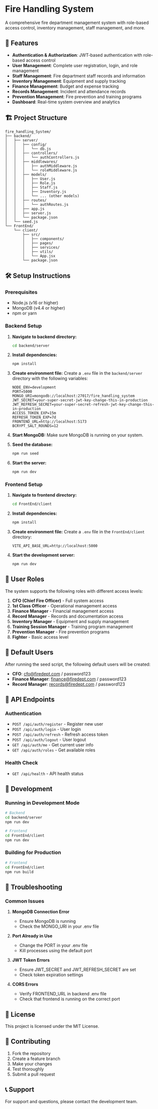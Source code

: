 # Fire Handling System

A comprehensive fire department management system with role-based access control, inventory management, staff management, and more.

## 🚀 Features

- **Authentication & Authorization**: JWT-based authentication with role-based access control
- **User Management**: Complete user registration, login, and role management
- **Staff Management**: Fire department staff records and information
- **Inventory Management**: Equipment and supply tracking
- **Finance Management**: Budget and expense tracking
- **Records Management**: Incident and attendance records
- **Prevention Management**: Fire prevention and training programs
- **Dashboard**: Real-time system overview and analytics

## 🏗️ Project Structure

```
fire_handling_System/
├── backend/
│   ├── server/
│   │   ├── config/
│   │   │   └── db.js
│   │   ├── controllers/
│   │   │   └── authControllers.js
│   │   ├── middlewares/
│   │   │   ├── authMiddleware.js
│   │   │   └── roleMiddleware.js
│   │   ├── models/
│   │   │   ├── User.js
│   │   │   ├── Role.js
│   │   │   ├── Staff.js
│   │   │   ├── Inventory.js
│   │   │   └── ... (other models)
│   │   ├── routes/
│   │   │   └── authRoutes.js
│   │   ├── app.js
│   │   ├── server.js
│   │   └── package.json
│   └── seed.js
└── FrontEnd/
    └── client/
        ├── src/
        │   ├── components/
        │   ├── pages/
        │   ├── services/
        │   ├── utils/
        │   └── App.jsx
        └── package.json
```

## 🛠️ Setup Instructions

### Prerequisites

- Node.js (v16 or higher)
- MongoDB (v4.4 or higher)
- npm or yarn

### Backend Setup

1. **Navigate to backend directory:**

   ```bash
   cd backend/server
   ```

2. **Install dependencies:**

   ```bash
   npm install
   ```

3. **Create environment file:**
   Create a `.env` file in the `backend/server` directory with the following variables:

   ```env
   NODE_ENV=development
   PORT=5000
   MONGO_URI=mongodb://localhost:27017/fire_handling_system
   JWT_SECRET=your-super-secret-jwt-key-change-this-in-production
   JWT_REFRESH_SECRET=your-super-secret-refresh-jwt-key-change-this-in-production
   ACCESS_TOKEN_EXP=15m
   REFRESH_TOKEN_EXP=7d
   FRONTEND_URL=http://localhost:5173
   BCRYPT_SALT_ROUNDS=12
   ```

4. **Start MongoDB:**
   Make sure MongoDB is running on your system.

5. **Seed the database:**

   ```bash
   npm run seed
   ```

6. **Start the server:**
   ```bash
   npm run dev
   ```

### Frontend Setup

1. **Navigate to frontend directory:**

   ```bash
   cd FrontEnd/client
   ```

2. **Install dependencies:**

   ```bash
   npm install
   ```

3. **Create environment file:**
   Create a `.env` file in the `FrontEnd/client` directory:

   ```env
   VITE_API_BASE_URL=http://localhost:5000
   ```

4. **Start the development server:**
   ```bash
   npm run dev
   ```

## 🔐 User Roles

The system supports the following roles with different access levels:

1. **CFO (Chief Fire Officer)** - Full system access
2. **1st Class Officer** - Operational management access
3. **Finance Manager** - Financial management access
4. **Record Manager** - Records and documentation access
5. **Inventory Manager** - Equipment and supply management
6. **Training Session Manager** - Training program management
7. **Prevention Manager** - Fire prevention programs
8. **Fighter** - Basic access level

## 🚨 Default Users

After running the seed script, the following default users will be created:

- **CFO**: cfo@firedept.com / password123
- **Finance Manager**: finance@firedept.com / password123
- **Record Manager**: records@firedept.com / password123

## 📝 API Endpoints

### Authentication

- `POST /api/auth/register` - Register new user
- `POST /api/auth/login` - User login
- `POST /api/auth/refresh` - Refresh access token
- `POST /api/auth/logout` - User logout
- `GET /api/auth/me` - Get current user info
- `GET /api/auth/roles` - Get available roles

### Health Check

- `GET /api/health` - API health status

## 🔧 Development

### Running in Development Mode

```bash
# Backend
cd backend/server
npm run dev

# Frontend
cd FrontEnd/client
npm run dev
```

### Building for Production

```bash
# Frontend
cd FrontEnd/client
npm run build
```

## 🐛 Troubleshooting

### Common Issues

1. **MongoDB Connection Error**

   - Ensure MongoDB is running
   - Check the MONGO_URI in your .env file

2. **Port Already in Use**

   - Change the PORT in your .env file
   - Kill processes using the default port

3. **JWT Token Errors**

   - Ensure JWT_SECRET and JWT_REFRESH_SECRET are set
   - Check token expiration settings

4. **CORS Errors**
   - Verify FRONTEND_URL in backend .env file
   - Check that frontend is running on the correct port

## 📄 License

This project is licensed under the MIT License.

## 🤝 Contributing

1. Fork the repository
2. Create a feature branch
3. Make your changes
4. Test thoroughly
5. Submit a pull request

## 📞 Support

For support and questions, please contact the development team.
